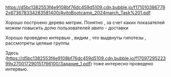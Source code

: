 https://d5bc1382553f4e9108bf76dc459d5109.cdn.bubble.io/f1710103867792x673678334283581400/AvitoBootcamp_2024march_Task%201.pdf

Хорошо построено дерево метрик. Понятно , за счет каких показателей можем повысить долю пользователей авито - доставки 

Хорошо проведено интервью , видим , что выдвнуты гипотезы  , рассмотреты целеые группы 


Здесь (https://d5bc1382553f4e9108bf76dc459d5109.cdn.bubble.io/f1709729522399x270017290151766100/Задание_1.pdf) тоже интересно проведено интервью. 
